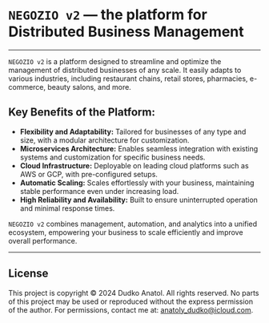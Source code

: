 # `NEGOZIO v2` — the platform for Distributed Business Management

---
`NEGOZIO v2` is a platform designed to streamline and optimize the management of distributed businesses
of any scale. It easily adapts to various industries, including restaurant chains, retail stores, pharmacies,
e-commerce, beauty salons, and more.

## Key Benefits of the Platform:
- **Flexibility and Adaptability:** Tailored for businesses of any type and size, with a modular architecture for customization.
- **Microservices Architecture:** Enables seamless integration with existing systems and customization for specific business needs.
- **Cloud Infrastructure:** Deployable on leading cloud platforms such as AWS or GCP, with pre-configured setups.
- **Automatic Scaling:** Scales effortlessly with your business, maintaining stable performance even under increasing load.
- **High Reliability and Availability:** Built to ensure uninterrupted operation and minimal response times.

`NEGOZIO v2` combines management, automation, and analytics into a unified ecosystem, empowering your business
to scale efficiently and improve overall performance.

---
## License
This project is copyright © 2024 Dudko Anatol.
All rights reserved. No parts of this project may be used or reproduced without
the express permission of the author. For permissions, contact me at: anatoly_dudko@icloud.com.
